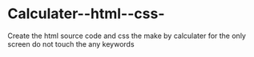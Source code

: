 # Calculater--html--css-
Create the html source code and css the make by calculater  for the only screen do not touch the any keywords 
